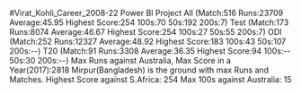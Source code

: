 #Virat_Kohli_Career_2008-22
Power BI Project
All (Match:516  Runs:23709  Average:45.95  Highest Score:254  100s:70  50s:192  200s:7)
Test (Match:173  Runs:8074  Average:46.67  Highest Score:254  100s:27  50s:55  200s:7)
ODI (Match:252  Runs:12327  Average:48.92  Highest Score:183  100s:43  50s:107  200s:--)
T20 (Match:91  Runs:3308  Average:36.35  Highest Score:94  100s:--  50s:30  200s:--)
Max Runs against Australia, Max Score in a Year(2017):2818
Mirpur(Bangladesh) is the ground with max Runs and Matches.
Highest Score against S.Africa: 254
Max 100s against Australia: 15
